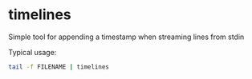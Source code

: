 # timelines
Simple tool for appending a timestamp when streaming lines from stdin

Typical usage:
```bash
tail -f FILENAME | timelines
```
